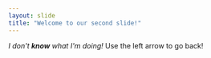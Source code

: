 ```yaml
---
layout: slide
title: "Welcome to our second slide!"
---
```

_I don't **know** what I'm doing!_
Use the left arrow to go back!
